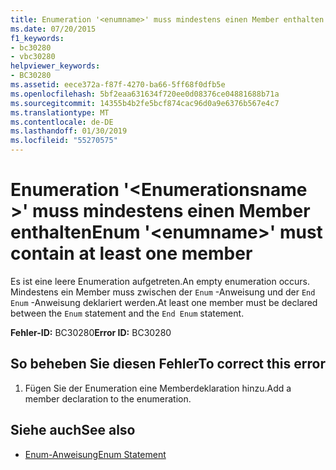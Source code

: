 ```yaml
---
title: Enumeration '<enumname>' muss mindestens einen Member enthalten
ms.date: 07/20/2015
f1_keywords:
- bc30280
- vbc30280
helpviewer_keywords:
- BC30280
ms.assetid: eece372a-f87f-4270-ba66-5ff68f0dfb5e
ms.openlocfilehash: 5bf2eaa631634f720ee0d08376ce04881688b71a
ms.sourcegitcommit: 14355b4b2fe5bcf874cac96d0a9e6376b567e4c7
ms.translationtype: MT
ms.contentlocale: de-DE
ms.lasthandoff: 01/30/2019
ms.locfileid: "55270575"
---
```

# <a name="enum-enumname-must-contain-at-least-one-member"></a><span data-ttu-id="f3b8e-102">Enumeration '\<Enumerationsname >' muss mindestens einen Member enthalten</span><span class="sxs-lookup"><span data-stu-id="f3b8e-102">Enum '\<enumname>' must contain at least one member</span></span>
<span data-ttu-id="f3b8e-103">Es ist eine leere Enumeration aufgetreten.</span><span class="sxs-lookup"><span data-stu-id="f3b8e-103">An empty enumeration occurs.</span></span> <span data-ttu-id="f3b8e-104">Mindestens ein Member muss zwischen der `Enum` -Anweisung und der `End Enum` -Anweisung deklariert werden.</span><span class="sxs-lookup"><span data-stu-id="f3b8e-104">At least one member must be declared between the `Enum` statement and the `End Enum` statement.</span></span>  
  
 <span data-ttu-id="f3b8e-105">**Fehler-ID:** BC30280</span><span class="sxs-lookup"><span data-stu-id="f3b8e-105">**Error ID:** BC30280</span></span>  
  
## <a name="to-correct-this-error"></a><span data-ttu-id="f3b8e-106">So beheben Sie diesen Fehler</span><span class="sxs-lookup"><span data-stu-id="f3b8e-106">To correct this error</span></span>  
  
1.  <span data-ttu-id="f3b8e-107">Fügen Sie der Enumeration eine Memberdeklaration hinzu.</span><span class="sxs-lookup"><span data-stu-id="f3b8e-107">Add a member declaration to the enumeration.</span></span>  
  
## <a name="see-also"></a><span data-ttu-id="f3b8e-108">Siehe auch</span><span class="sxs-lookup"><span data-stu-id="f3b8e-108">See also</span></span>
- [<span data-ttu-id="f3b8e-109">Enum-Anweisung</span><span class="sxs-lookup"><span data-stu-id="f3b8e-109">Enum Statement</span></span>](../../visual-basic/language-reference/statements/enum-statement.md)
